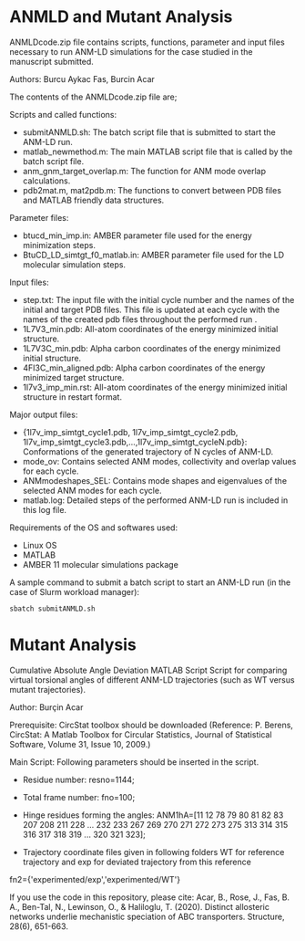 # ANMLD and Mutant Analysis

ANMLDcode.zip file contains scripts, functions, parameter and input files necessary to run ANM-LD simulations for the case studied in the manuscript submitted. 

Authors:
Burcu Aykac Fas, Burcin Acar

The contents of the ANMLDcode.zip file are;

Scripts and called functions:
- submitANMLD.sh: The batch script file that is submitted to start the ANM-LD run.
- matlab_newmethod.m: The main MATLAB script file that is called by the batch script file.
- anm_gnm_target_overlap.m: The function for ANM mode overlap calculations.
- pdb2mat.m, mat2pdb.m: The functions to convert between PDB files and MATLAB friendly data structures.

Parameter files:
- btucd_min_imp.in: AMBER parameter file used for the energy minimization steps.
- BtuCD_LD_simtgt_f0_matlab.in: AMBER parameter file used for the LD molecular simulation steps.

Input files:
- step.txt: The input file with the initial cycle number and the names of the initial and target PDB files. This file is updated at each cycle with the names of the created pdb files throughout the performed run .
- 1L7V3_min.pdb: All-atom coordinates of the energy minimized initial structure.
- 1L7V3C_min.pdb: Alpha carbon coordinates of the energy minimized initial structure.
- 4FI3C_min_aligned.pdb: Alpha carbon coordinates of the energy minimized target structure.
- 1l7v3_imp_min.rst: All-atom coordinates of the energy minimized initial structure in restart format. 

Major output files:
- {1l7v_imp_simtgt_cycle1.pdb, 1l7v_imp_simtgt_cycle2.pdb, 1l7v_imp_simtgt_cycle3.pdb,...,1l7v_imp_simtgt_cycleN.pdb}: Conformations of the generated trajectory of N cycles of ANM-LD.
- mode_ov: Contains selected ANM modes, collectivity and overlap values for each cycle.
- ANMmodeshapes_SEL: Contains mode shapes and eigenvalues of the selected ANM modes for each cycle.
- matlab.log: Detailed steps of the performed ANM-LD run is included in this log file.

Requirements of the OS and softwares used:
- Linux OS
- MATLAB
- AMBER 11 molecular simulations package

A sample command to submit a batch script to start an ANM-LD run (in the case of Slurm workload manager):
    
    sbatch submitANMLD.sh

   
# Mutant Analysis

Cumulative Absolute Angle Deviation MATLAB Script
Script for comparing virtual torsional angles of different ANM-LD trajectories (such as WT versus mutant trajectories). 

Author:
Burçin Acar

Prerequisite: 
CircStat toolbox should be downloaded (Reference: P. Berens, CircStat: A Matlab Toolbox for Circular Statistics, Journal of Statistical Software, Volume 31, Issue 10, 2009.) 

Main Script:
Following parameters should be inserted in the script. 

* Residue number: resno=1144; 
* Total frame number: fno=100; 
* Hinge residues forming the angles: ANM1hA=[11 12 78 79 80 81 82 83 207 208 211 228 ...
    232 233 267 269 270 271 272 273 275 313 314 315 316 317 318 319 ...
    320 321 323]; 

* Trajectory coordinate files given in following folders WT for reference trajectory and exp for deviated trajectory from this reference

fn2={'experimented/exp','experimented/WT'} 


If you use the code in this repository, please cite:
Acar, B., Rose, J., Fas, B. A., Ben-Tal, N., Lewinson, O., & Haliloglu, T. (2020). Distinct allosteric networks underlie mechanistic speciation of ABC transporters. Structure, 28(6), 651-663.
